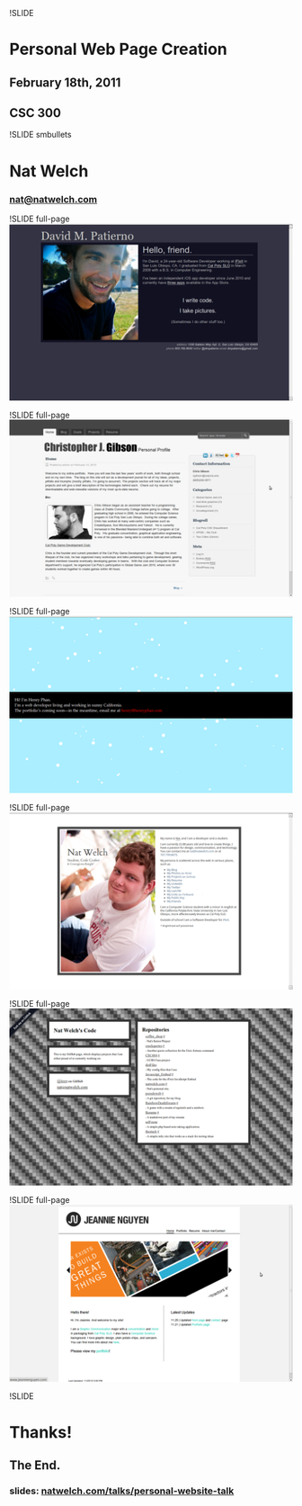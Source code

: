 !SLIDE 
# Personal Web Page Creation
## February 18th, 2011
## CSC 300

!SLIDE smbullets
# Nat Welch 
### <nat@natwelch.com>

!SLIDE full-page
![alt text](dmpat.png "David Patierno")

!SLIDE full-page
![alt text](chrisg.png "Chris Gibson")

!SLIDE full-page
![alt text](hphan.png "Henry Phan")

!SLIDE full-page
![alt text](natw.png "Nat Welch")

!SLIDE full-page
![alt text](natw-github.png "Nat Welch / Code")

!SLIDE full-page
![alt text](jeannie.png "Jeannie Nguyen")

!SLIDE
# Thanks!
## The End.
### slides: [natwelch.com/talks/personal-website-talk](http://natwelch.com/talks/personal-website-talk)

